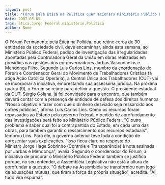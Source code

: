 ```yaml
---
layout: post
title: "Fórum pela Ética na Política quer acionaro Ministério Público Federal"
date: 2007-05-05
tags: ética,Jorge Federal,ministério,Política
author: None
---
```

O Fórum Permanente pela Ética na Política, que reúne cerca de 30 entidades da sociedade civil, deve encaminhar, ainda esta semana, ao Ministério Público Federal, pedido de investigação das irregularidades apontadas pela Controladoria Geral da União em&nbsp;obras realizadas em presídios nas gestões dos ex-governadores&nbsp;Jarbas Vasconcelos e Mendonça Filho.
Segundo Luís Carlos Lins, membro da coordenação do Fórum e Coordenador Geral do Movimento de Trabalhadores Cristãos (a atiga Ação Católica Operária), a Central Única dos Trabalhadores (CUT) vai se incorporar à iniciativa, emprestando sua assessoria jurídica.
Na próxima quarta (9), o Fórum se reúne para definir a questão. O presidente estadual da CUT, Sérgio Goiana, já foi convidado para o encontro, que também deverá contar com a presença de entidade de defesa dos direitos humanos.
\"Nosso objetivo é fazer com que o dinheiro desviado seja ressarcido aos cofres públicos\", afirma Luís Carlos Lins. 
Como os recursos foram repassados ao Estado pelo governo federal, o pedido de aprofundamento das investigações será feito ao Ministério Público Federal.
\"O outro problema&nbsp;é saber qual foi a contrapartida do Estado, em cada uma das obras, para também garantir o ressarcimento dos recursos estaduais\", lembrou Lins.
Para ele,&nbsp;o governo anterior teve toda a condição de apresentar suas explicações. \"Isso ficou claro na resposta do Ministro&nbsp;Jorge Hage Sobrinho (Controle e Transparência) à nota assinada por Jarbas e Mendonça\", avalia.
Segundo o coordenador do Fórum, a iniciativa de procurar o Ministério Público Federal também se justifica porque, no seu entender, a Assembléia Legislativa não está à altura de aprofundar a questão.
\"O debate na Assembléia se transformou num jogo de acusações mútuas, que tiram a força da própria situação\", acredita. \"Ali, tudo vira espuma\".  